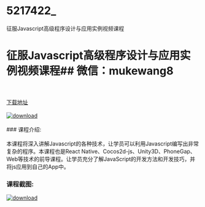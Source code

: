 # 5217422_
征服Javascript高级程序设计与应用实例视频课程
# 征服Javascript高级程序设计与应用实例视频课程## 微信：mukewang8
<br/></br>[下载地址](http://www.36tz.cn/article/5217422 "下载地址")
<br/></br>[![download](http://36tz.cn/muke_img/2021_01_1-14-300x175.png "下载地址")](http://www.36tz.cn/article/5217422 "下载地址")
<br/></br>### 课程介绍:<br/></br>本课程将深入讲解Javascript的各种技术，让学员可以利用Javascript编写出非常复杂的程序。本课程也是React Native、Cocos2d-js、Unity3D、PhoneGap、Web等技术的前导课程。让学员充分了解JavaScript的开发方法和开发技巧，并将js应用到自己的App中。

### 课程截图:
[![download](http://36tz.cn/muke_img/2021_01_2-19.png "下载地址")](http://www.36tz.cn/article/5217422 "下载地址")

